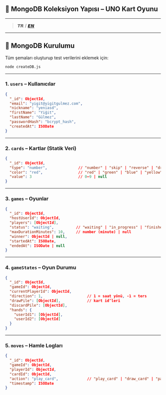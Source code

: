 ## 📁 MongoDB Koleksiyon Yapısı – UNO Kart Oyunu

---

> 𝙏𝙍 / [𝙀𝙉](./EN.md)

---

## 🔧 MongoDB Kurulumu

Tüm şemaları oluşturup test verilerini eklemek için:

```bash
node createDB.js
```

---

### 1. `users` – Kullanıcılar

```json
{
  "_id": ObjectId,
  "email": "yigit@yigitgulmez.com",
  "nickname": "yeniasd",
  "firstName": "Yiğit",
  "lastName": "Gülmez",
  "passwordHash": "bcrypt_hash",
  "createdAt": ISODate
}
```

---

### 2. `cards` – Kartlar (Statik Veri)

```json
{
  "_id": ObjectId,
  "type": "number",              // "number" | "skip" | "reverse" | "draw_two" | "wild" | "wild_draw_four"
  "color": "red",                // "red" | "green" | "blue" | "yellow" | null
  "value": 3                     // 0–9 | null
}
```

---

### 3. `games` – Oyunlar

```json
{
  "_id": ObjectId,
  "hostUserId": ObjectId,
  "players": [ObjectId],
  "status": "waiting",          // "waiting" | "in_progress" | "finished"
  "maxDurationMinutes": 10,     // number (minute) | null
  "winner": ObjectId | null,
  "startedAt": ISODate,
  "endedAt": ISODate | null
}
```

---

### 4. `gameStates` – Oyun Durumu

```json
{
  "_id": ObjectId,
  "gameId": ObjectId,
  "currentPlayerId": ObjectId,
  "direction": 1,                    // 1 = saat yönü, -1 = ters
  "drawPile": [ObjectId],            // kart id’leri
  "discardPile": [ObjectId],
  "hands": {
    "userId1": [ObjectId],
    "userId2": [ObjectId]
  }
}
```

---

### 5. `moves` – Hamle Logları

```json
{
  "_id": ObjectId,
  "gameId": ObjectId,
  "playerId": ObjectId,
  "cardId": ObjectId,
  "action": "play_card",             // "play_card" | "draw_card" | "pass"
  "timestamp": ISODate
}
```
